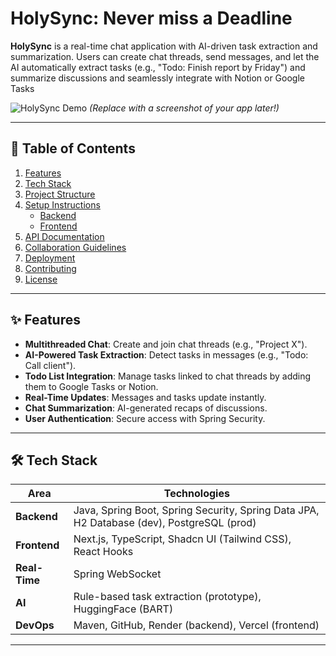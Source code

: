 # HolySync: Never miss a Deadline

**HolySync** is a real-time chat application with AI-driven task extraction and summarization. Users can create chat threads, send messages, and let the AI automatically extract tasks (e.g., "Todo: Finish report by Friday") and summarize discussions and seamlessly integrate with Notion or Google Tasks

![HolySync Demo](https://via.placeholder.com/800x400) *(Replace with a screenshot of your app later!)*

---

## **📌 Table of Contents**
1. [Features](#-features)
2. [Tech Stack](#-tech-stack)
3. [Project Structure](#-project-structure)
4. [Setup Instructions](#-setup-instructions)
   - [Backend](#backend)
   - [Frontend](#frontend)
5. [API Documentation](#-api-documentation)
6. [Collaboration Guidelines](#-collaboration-guidelines)
7. [Deployment](#-deployment)
8. [Contributing](#-contributing)
9. [License](#-license)

---

## **✨ Features**
- **Multithreaded Chat**: Create and join chat threads (e.g., "Project X").
- **AI-Powered Task Extraction**: Detect tasks in messages (e.g., "Todo: Call client").
- **Todo List Integration**: Manage tasks linked to chat threads by adding them to Google Tasks or Notion.
- **Real-Time Updates**: Messages and tasks update instantly.
- **Chat Summarization**: AI-generated recaps of discussions.
- **User Authentication**: Secure access with Spring Security.

---

## **🛠 Tech Stack**
| Area          | Technologies                                                                                     |
|---------------|-------------------------------------------------------------------------------------------------|
| **Backend**   | Java, Spring Boot, Spring Security, Spring Data JPA, H2 Database (dev), PostgreSQL (prod)   |
| **Frontend**  | Next.js, TypeScript, Shadcn UI (Tailwind CSS), React Hooks                                    |
| **Real-Time** | Spring WebSocket                                               |
| **AI**        | Rule-based task extraction (prototype), HuggingFace (BART)|
| **DevOps**    | Maven, GitHub, Render (backend), Vercel (frontend)                                          |

---
